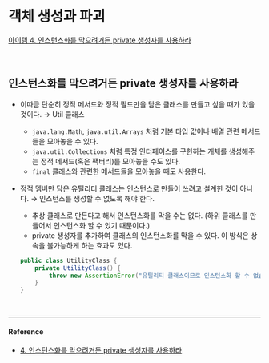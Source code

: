 # 객체 생성과 파괴

[아이템 4. 인스턴스화를 막으려거든 private 생성자를 사용하라](#인스턴스화를-막으려거든-private-생성자를-사용하라)

<br>

## 인스턴스화를 막으려거든 private 생성자를 사용하라

- 이따금 단순히 정적 메서드와 정적 필드만을 담은 클래스를 만들고 싶을 때가 있을 것이다. → Util 클래스
  - `java.lang.Math`, `java.util.Arrays` 처럼 기본 타입 값이나 배열 관련 메서드들을 모아놓을 수 있다.
  - `java.util.Collections` 처럼 특정 인터페이스를 구현하는 개체를 생성해주는 정적 메서드(혹은 팩터리)를 모아놓을 수도 있다.
  - `final` 클래스와 관련한 메서드들을 모아놓을 때도 사용한다.


- 정적 멤버만 담은 유틸리티 클래스는 인스턴스로 만들어 쓰려고 설계한 것이 아니다. → 인스턴스를 생성할 수 없도록 해야 한다.
  - 추상 클래스로 만든다고 해서 인스턴스화를 막을 수는 없다. (하위 클래스를 만들어서 인스턴스화 할 수 있기 때문이다.)
  - private 생성자를 추가하여 클래스의 인스턴스화를 막을 수 있다. 이 방식은 상속을 불가능하게 하는 효과도 있다.

  ```java
  public class UtilityClass {
      private UtilityClass() {
          throw new AssertionError("유틸리티 클래스이므로 인스턴스화 할 수 없습니다.");
      }
  }
  ```
   
<br>

---
#### Reference

- [4. 인스턴스화를 막으려거든 private 생성자를 사용하라](https://eyabc.github.io/docs/java/effective-java/ch2/ITEM4)




